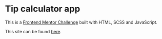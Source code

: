 # Tip calculator app

This is a [Frontend Mentor Challenge](https://www.frontendmentor.io/challenges/tip-calculator-app-ugJNGbJUX) built with HTML, SCSS and JavaScript.

This site can be found [here](https://tca-frontend-mentor.netlify.app/).
